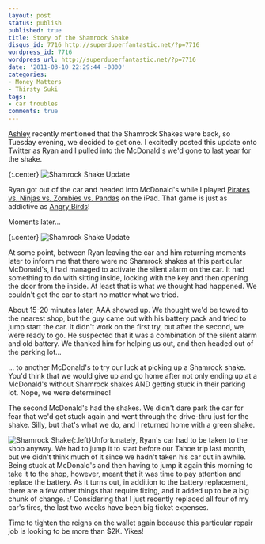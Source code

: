 ```yaml
---
layout: post
status: publish
published: true
title: Story of the Shamrock Shake
disqus_id: 7716 http://superduperfantastic.net/?p=7716
wordpress_id: 7716
wordpress_url: http://superduperfantastic.net/?p=7716
date: '2011-03-10 22:29:44 -0800'
categories:
- Money Matters
- Thirsty Suki
tags:
- car troubles
comments: true
---
```

[Ashley](http://thisvalleylife.wordpress.com/) recently mentioned that the Shamrock Shakes were back, so Tuesday evening, we decided to get one. I excitedly posted this update onto Twitter as Ryan and I pulled into the McDonald's we'd gone to last year for the shake.

{:.center}
![Shamrock Shake Update](http://farm6.static.flickr.com/5215/5511131149_7fe40e1336.jpg)  

Ryan got out of the car and headed into McDonald's while I played [Pirates vs. Ninjas vs. Zombies vs. Pandas](http://www.pvnvzvp.com/) on the iPad. That game is just as addictive as [Angry Birds](http://www.rovio.com/index.php?page=angry-birds)!

Moments later...

{:.center}
![Shamrock Shake Update](http://farm6.static.flickr.com/5178/5511131131_430be1332b.jpg)  

At some point, between Ryan leaving the car and him returning moments later to inform me that there were no Shamrock shakes at this particular McDonald's, I had managed to activate the silent alarm on the car. It had something to do with sitting inside, locking with the key and then opening the door from the inside. At least that is what we thought had happened. We couldn't get the car to start no matter what we tried.

About 15-20 minutes later, AAA showed up. We thought we'd be towed to the nearest shop, but the guy came out with his battery pack and tried to jump start the car. It didn't work on the first try, but after the second, we were ready to go. He suspected that it was a combination of the silent alarm and old battery. We thanked him for helping us out, and then headed out of the parking lot...

... to another McDonald's to try our luck at picking up a Shamrock shake. You'd think that we would give up and go home after not only ending up at a McDonald's without Shamrock shakes AND getting stuck in their parking lot. Nope, we were determined!

The second McDonald's had the shakes. We didn't dare park the car for fear that we'd get stuck again and went through the drive-thru just for the shake. Silly, but that's what we do, and I returned home with a green shake.

![Shamrock Shake](http://farm6.static.flickr.com/5138/5511690370_20c4fc698f_m.jpg){:.left}Unfortunately, Ryan's car had to be taken to the shop anyway. We had to jump it to start before our Tahoe trip last month, but we didn't think much of it since we hadn't taken his car out in awhile. Being stuck at McDonald's and then having to jump it again this morning to take it to the shop, however, meant that it was time to pay attention and replace the battery. As it turns out, in addition to the battery replacement, there are a few other things that require fixing, and it added up to be a big chunk of change. :/ Considering that I just recently replaced all four of my car's tires, the last two weeks have been big ticket expenses.

Time to tighten the reigns on the wallet again because this particular repair job is looking to be more than $2K. Yikes!